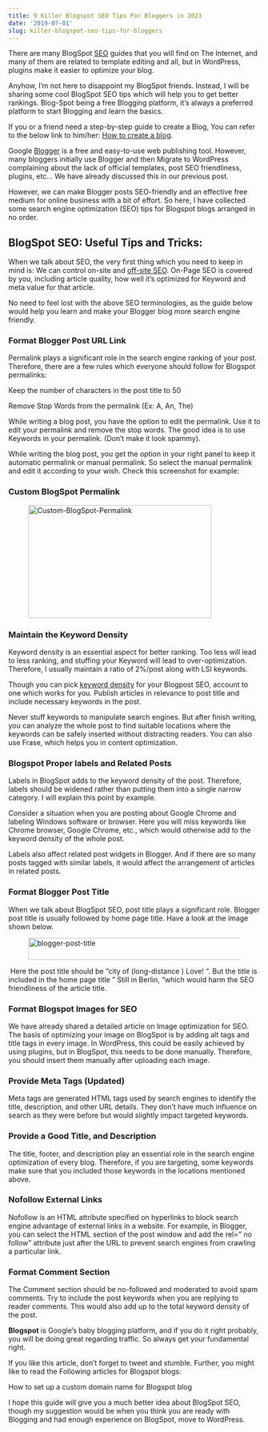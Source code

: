 ```yaml
---
title: 9 Killer Blogspot SEO Tips For Bloggers in 2023
date: '2019-07-01'
slug: killer-blogspot-seo-tips-for-bloggers
---
```

<!-- wp:paragraph -->
<p>There are many BlogSpot <a aria-label="SEO  (opens in a new tab)" href="https://www.waytoidea.com/what-is-seo-search-engine-optimization/" target="_blank" rel="noreferrer noopener" class="rank-math-link">SEO</a> guides that you will find on The Internet, and many of them are related to template editing and all, but in WordPress, plugins make it easier to optimize your blog.</p>
<!-- /wp:paragraph -->

<!-- wp:paragraph -->
<p>Anyhow, I’m not here to disappoint my BlogSpot friends. Instead, I will be sharing some cool BlogSpot SEO tips which will help you to get better rankings. Blog-Spot being a free Blogging platform, it’s always a preferred platform to start Blogging and learn the basics.</p>
<!-- /wp:paragraph -->

<!-- wp:paragraph -->
<p>If you or a friend need a step-by-step guide to create a Blog, You can refer to the below link to him/her:&nbsp;<a target="_blank" href="https://waytoidea.com/how-to-start-a-blog/" rel="noreferrer noopener">How to create a blog</a>.</p>
<!-- /wp:paragraph -->

<!-- wp:paragraph -->
<p>Google <a href="https://www.blogger.com/" target="_blank" aria-label="Blogger (opens in a new tab)" rel="noreferrer noopener" class="rank-math-link">Blogger</a> is a free and easy-to-use web publishing tool. However, many bloggers initially use Blogger and then Migrate to WordPress complaining about the lack of official templates, post SEO friendliness, plugins, etc... We have already discussed this in our previous post.</p>
<!-- /wp:paragraph -->

<!-- wp:paragraph -->
<p>However, we can make Blogger posts SEO-friendly and an effective free medium for online business with a bit of effort. So here, I have collected some search engine optimization (SEO) tips for Blogspot blogs arranged in no order.</p>
<!-- /wp:paragraph -->

<!-- wp:heading -->
<h2>BlogSpot SEO: Useful Tips and Tricks:</h2>
<!-- /wp:heading -->

<!-- wp:paragraph -->
<p>When we talk about SEO, the very first thing which you need to keep in mind is: We can control on-site and <a href="https://www.waytoidea.com/off-page-seo/" target="_blank" aria-label="off-site SEO (opens in a new tab)" rel="noreferrer noopener" class="rank-math-link">off-site SEO</a>. On-Page SEO is covered by you, including article quality, how well it’s optimized for Keyword and meta value for that article.</p>
<!-- /wp:paragraph -->

<!-- wp:paragraph -->
<p>No need to feel lost with the above SEO terminologies, as the guide below would help you learn and make your Blogger blog more search engine friendly.</p>
<!-- /wp:paragraph -->

<!-- wp:heading {"level":3} -->
<h3>Format Blogger Post URL Link</h3>
<!-- /wp:heading -->

<!-- wp:paragraph -->
<p>Permalink plays a significant role in the search engine ranking of your post. Therefore, there are a few rules which everyone should follow for Blogspot permalinks:</p>
<!-- /wp:paragraph -->

<!-- wp:paragraph -->
<p>Keep the number of characters in the post title to 50</p>
<!-- /wp:paragraph -->

<!-- wp:paragraph -->
<p>Remove Stop Words from the permalink (Ex: A, An, The)</p>
<!-- /wp:paragraph -->

<!-- wp:paragraph -->
<p>While writing a blog post, you have the option to edit the permalink. Use it to edit your permalink and remove the stop words. The good idea is to use Keywords in your permalink. (Don’t make it look spammy).</p>
<!-- /wp:paragraph -->

<!-- wp:paragraph -->
<p>While writing the blog post, you get the option in your right panel to keep it automatic permalink or manual permalink. So select the manual permalink and edit it according to your wish. Check this screenshot for example:</p>
<!-- /wp:paragraph -->

<!-- wp:heading {"level":3} -->
<h3>Custom BlogSpot Permalink</h3>
<!-- /wp:heading -->

<!-- wp:image {"align":"center","width":366,"height":226} -->
<div class="wp-block-image"><figure class="aligncenter is-resized"><img src="https://www.shoutmeloud.com/wp-content/uploads/2009/06/Custom-BlogSpot-Permalink.jpg" alt="Custom-BlogSpot-Permalink" width="366" height="226"/></figure></div>
<!-- /wp:image -->

<!-- wp:heading {"level":3} -->
<h3>Maintain the Keyword Density</h3>
<!-- /wp:heading -->

<!-- wp:paragraph -->
<p>Keyword density is an essential aspect for better ranking. Too less will lead to less ranking, and stuffing your Keyword will lead to over-optimization. Therefore, I usually maintain a ratio of 2%/post along with LSI keywords.</p>
<!-- /wp:paragraph -->

<!-- wp:paragraph -->
<p>Though you can pick <a href="https://www.webfx.com/tools/keyword-density-checker/" target="_blank" aria-label="keyword density (opens in a new tab)" rel="noreferrer noopener nofollow" class="rank-math-link">keyword density</a> for your Blogpost SEO, account to one which works for you. Publish articles in relevance to post title and include necessary keywords in the post.</p>
<!-- /wp:paragraph -->

<!-- wp:paragraph -->
<p>Never stuff keywords to manipulate search engines. But after finish writing, you can analyze the whole post to find suitable locations where the keywords can be safely inserted without distracting readers. You can also use Frase, which helps you in content optimization.</p>
<!-- /wp:paragraph -->

<!-- wp:heading {"level":3} -->
<h3>Blogspot Proper labels and Related Posts</h3>
<!-- /wp:heading -->

<!-- wp:paragraph -->
<p>Labels in BlogSpot adds to the keyword density of the post. Therefore, labels should be widened rather than putting them into a single narrow category. I will explain this point by example.</p>
<!-- /wp:paragraph -->

<!-- wp:paragraph -->
<p>Consider a situation when you are posting about Google Chrome and labeling Windows software or browser. Here you will miss keywords like Chrome browser, Google Chrome, etc., which would otherwise add to the keyword density of the whole post.</p>
<!-- /wp:paragraph -->

<!-- wp:paragraph -->
<p>Labels also affect related post widgets in Blogger. And if there are so many posts tagged with similar labels, it would affect the arrangement of articles in related posts.</p>
<!-- /wp:paragraph -->

<!-- wp:heading {"level":3} -->
<h3>Format Blogger Post Title</h3>
<!-- /wp:heading -->

<!-- wp:paragraph -->
<p>When we talk about BlogSpot SEO, post title plays a significant role. Blogger post title is usually followed by home page title. Have a look at the image shown below.</p>
<!-- /wp:paragraph -->

<!-- wp:image {"align":"center","width":663,"height":44} -->
<div class="wp-block-image"><figure class="aligncenter is-resized"><img src="https://www.shoutmeloud.com/wp-content/uploads/2009/06/blogger-post-title.png" alt="blogger-post-title" width="663" height="44"/></figure></div>
<!-- /wp:image -->

<!-- wp:paragraph -->
<p>&nbsp;Here the post title should be “city of (long-distance ) Love! “. But the title is included in the home page title ” Still in Berlin, “which would harm the SEO friendliness of the article title.</p>
<!-- /wp:paragraph -->

<!-- wp:heading {"level":3} -->
<h3>Format Blogspot Images for SEO</h3>
<!-- /wp:heading -->

<!-- wp:paragraph -->
<p>We have already shared a detailed article on Image optimization for SEO. The basis of optimizing your image on BlogSpot is by adding alt tags and title tags in every image. In WordPress, this could be easily achieved by using plugins, but in BlogSpot, this needs to be done manually. Therefore, you should insert them manually after uploading each image.</p>
<!-- /wp:paragraph -->

<!-- wp:heading {"level":3} -->
<h3>Provide Meta Tags (Updated)</h3>
<!-- /wp:heading -->

<!-- wp:paragraph -->
<p>Meta tags are generated HTML tags used by search engines to identify the title, description, and other URL details. They don’t have much influence on search as they were before but would slightly impact targeted keywords.</p>
<!-- /wp:paragraph -->

<!-- wp:heading {"level":3} -->
<h3>Provide a Good Title, and Description</h3>
<!-- /wp:heading -->

<!-- wp:paragraph -->
<p>The title, footer, and description play an essential role in the search engine optimization of every blog. Therefore, if you are targeting, some keywords make sure that you included those keywords in the locations mentioned above.</p>
<!-- /wp:paragraph -->

<!-- wp:heading {"level":3} -->
<h3>Nofollow External Links</h3>
<!-- /wp:heading -->

<!-- wp:paragraph -->
<p>Nofollow is an HTML attribute specified on hyperlinks to block search engine advantage of external links in a website. For example, in Blogger, you can select the HTML section of the post window and add the rel=” no follow” attribute just after the URL to prevent search engines from crawling a particular link.</p>
<!-- /wp:paragraph -->

<!-- wp:heading {"level":3} -->
<h3>Format Comment Section</h3>
<!-- /wp:heading -->

<!-- wp:paragraph -->
<p>The Comment section should be no-followed and moderated to avoid spam comments. Try to include the post keywords when you are replying to reader comments. This would also add up to the total keyword density of the post.</p>
<!-- /wp:paragraph -->

<!-- wp:paragraph -->
<p><strong>Blogspot</strong>&nbsp;is Google’s baby blogging platform, and if you do it right probably, you will be doing great regarding traffic. So always get your fundamental right.</p>
<!-- /wp:paragraph -->

<!-- wp:paragraph -->
<p>If you like this article, don’t forget to tweet and stumble. Further, you might like to read the Following articles for Blogspot blogs:</p>
<!-- /wp:paragraph -->

<!-- wp:paragraph -->
<p>How to set up a custom domain name for Blogspot blog</p>
<!-- /wp:paragraph -->

<!-- wp:paragraph -->
<p>I hope this guide will give you a much better idea about BlogSpot SEO, though my suggestion would be when you think you are ready with Blogging and had enough experience on BlogSpot, move to WordPress.</p>
<!-- /wp:paragraph -->
